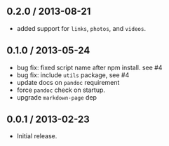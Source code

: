 0.2.0 / 2013-08-21
------------------
* added support for `links`, `photos`, and `videos`.

0.1.0 / 2013-05-24
------------------
* bug fix: fixed script name after npm install. see #4
* bug fix: include `utils` package, see #4
* update docs on `pandoc` requirement
* force `pandoc` check on startup.
* upgrade `markdown-page` dep

0.0.1 / 2013-02-23
------------------
* Initial release.
